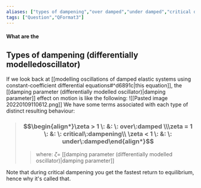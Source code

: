 ```yaml
---
aliases: ["types of dampening","over damped","under damped","critical dampening"]
tags: ["Question","QFormat3"]
---
```


#### What are the
## Types of dampening (differentially modelledoscillator)
If we look back at [[modelling oscillations of damped elastic systems using constant-coefficient differential equations#^d6891c|this equation]], the [[damping parameter (differentially modelled oscillator)|damping parameter]] effect on motion is like the following:
![[Pasted image 20220109110612.png]]
We have some terms associated with each type of distinct resulting behaviour:
> ### $$\begin{align*}\zeta > 1 \: &: \: over\:damped  \\\zeta = 1 \: &: \: critical\:dampening\\  \zeta < 1 \: &: \: under\:damped\end{align*}$$ 
>> where:
>> $\zeta=$ [[damping parameter (differentially modelled oscillator)|damping parameter]]

Note that during critical dampening you get the fastest return to equilibrium, hence why it's called that.
